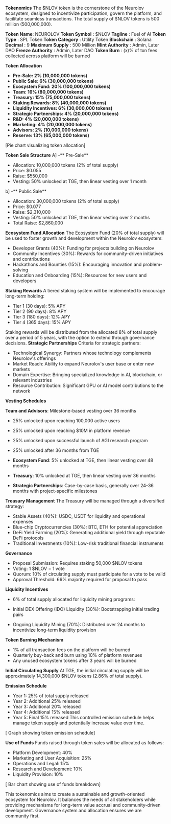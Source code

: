**Tokenomics**
The $NLOV token is the cornerstone of the Neurolov ecosystem, designed to incentivize participation, govern the platform, and facilitate seamless transactions. The total supply of $NLOV tokens is 500 million (500,000,000).

**Token Name**: NEUROLOV 
**Token Symbol** : $NLOV 
**Tagline** : Fuel of AI
**Token Type** : SPL Token
**Token Category** : Utility Token
**Blockchain** : Solana
**Decimal** : 9 
**Maximum Supply** : 500 Million 
**Mint Authority** : Admin, Later DAO
**Freeze Authority** : Admin, Later DAO
**Token Burn** : (x)% of txn fees collected across platform will be burned


**Token Allocation**
- **Pre-Sale: 2% (10,000,000 tokens)**
- **Public Sale: 6% (30,000,000 tokens)**
- **Ecosystem Fund: 20% (100,000,000 tokens)**
- **Team: 16% (80,000,000 tokens)**
- **Treasury: 15% (75,000,000 tokens)**
- **Staking Rewards: 8% (40,000,000 tokens)**
- **Liquidity Incentives: 6% (30,000,000 tokens)**
- **Strategic Partnerships: 4% (20,000,000 tokens)**
- **R&D: 4% (20,000,000 tokens)**
- **Marketing: 4% (20,000,000 tokens)**
- **Advisors: 2% (10,000,000 tokens)**
- **Reserve: 13% (65,000,000 tokens)**

[Pie chart visualizing token allocation]

**Token Sale Structure**
A] -** Pre-Sale**
   - Allocation: 10,000,000 tokens (2% of total supply)
   - Price: $0.055
   - Raise: $550,000
   - Vesting: 50% unlocked at TGE, then linear vesting over 1 month

b] -** Public Sale**
   - Allocation: 30,000,000 tokens (2% of total supply)
   - Price: $0.077
   - Raise: $2,310,000
   - Vesting: 50% unlocked at TGE, then linear vesting over 2 months
   - Total Raise: $2,860,000

**Ecosystem Fund Allocation**
The Ecosystem Fund (20% of total supply) will be used to foster growth and development within the Neurolov ecosystem:

- Developer Grants (40%): Funding for projects building on Neurolov
- Community Incentives (30%): Rewards for community-driven initiatives and contributions
- Hackathons and Bounties (15%): Encouraging innovation and problem-solving
- Education and Onboarding (15%): Resources for new users and developers

**Staking Rewards**
A tiered staking system will be implemented to encourage long-term holding:
- Tier 1 (30 days): 5% APY
- Tier 2 (90 days): 8% APY
- Tier 3 (180 days): 12% APY
- Tier 4 (365 days): 15% APY

Staking rewards will be distributed from the allocated 8% of total supply over a period of 5 years, with the option to extend through governance decisions.
**Strategic Partnerships**
Criteria for strategic partners:
- Technological Synergy: Partners whose technology complements Neurolov's offerings
- Market Reach: Ability to expand Neurolov's user base or enter new markets
- Domain Expertise: Bringing specialized knowledge in AI, blockchain, or relevant industries
- Resource Contribution: Significant GPU or AI model contributions to the network

**Vesting Schedules**

**Team and Advisors**: Milestone-based vesting over 36 months
- 25% unlocked upon reaching 100,000 active users
- 25% unlocked upon reaching $10M in platform revenue
- 25% unlocked upon successful launch of AGI research program
- 25% unlocked after 36 months from TGE

- **Ecosystem Fund**: 5% unlocked at TGE, then linear vesting over 48 months
- **Treasury**: 10% unlocked at TGE, then linear vesting over 36 months
- **Strategic Partnerships**: Case-by-case basis, generally over 24-36 months with project-specific milestones

**Treasury Management**
The Treasury will be managed through a diversified strategy:
- Stable Assets (40%): USDC, USDT for liquidity and operational expenses
- Blue-chip Cryptocurrencies (30%): BTC, ETH for potential appreciation
- DeFi Yield Farming (20%): Generating additional yield through reputable DeFi protocols
- Traditional Investments (10%): Low-risk traditional financial instruments

**Governance**
- Proposal Submission: Requires staking 50,000 $NLOV tokens
- Voting: 1 $NLOV = 1 vote
- Quorum: 10% of circulating supply must participate for a vote to be valid
- Approval Threshold: 66% majority required for proposal to pass

**Liquidity Incentives**
- 6% of total supply allocated for liquidity mining programs:

- Initial DEX Offering (IDO) Liquidity (30%): Bootstrapping initial trading pairs
- Ongoing Liquidity Mining (70%): Distributed over 24 months to incentivize long-term liquidity provision

**Token Burning Mechanism**
- 1% of all transaction fees on the platform will be burned
- Quarterly buy-back and burn using 10% of platform revenues
- Any unused ecosystem tokens after 3 years will be burned

**Initial Circulating Supply**
At TGE, the initial circulating supply will be approximately 14,300,000 $NLOV tokens (2.86% of total supply).

**Emission Schedule**
- Year 1: 25% of total supply released
- Year 2: Additional 25% released
- Year 3: Additional 20% released
- Year 4: Additional 15% released
- Year 5: Final 15% released
This controlled emission schedule helps manage token supply and potentially increase value over time.

[ Graph showing token emission schedule]

**Use of Funds**
Funds raised through token sales will be allocated as follows:

- Platform Development: 40%
- Marketing and User Acquisition: 25%
- Operations and Legal: 15%
- Research and Development: 10%
- Liquidity Provision: 10%

[ Bar chart showing use of funds breakdown]

This tokenomics aims to create a sustainable and growth-oriented ecosystem for Neurolov. It balances the needs of all stakeholders while providing mechanisms for long-term value accrual and community-driven development. Governance system and allocation ensures we are community first. 
